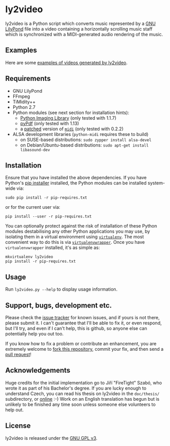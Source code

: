 # ly2video

ly2video is a Python script which converts music represented by a [GNU
LilyPond](http://lilypond.org) file into a video containing a
horizontally scrolling music staff which is synchronized with a
MIDI-generated audio rendering of the music.

## Examples

Here are some [examples of videos generated by ly2video](http://www.youtube.com/playlist?list=PLfRwjd606WZlxRU_kaUPagX3-Uv-SYRMH).

## Requirements

* GNU LilyPond
* FFmpeg
* TiMidity++
* Python 2.7
* Python modules (see next section for installation hints):
    * [Python Imaging Library](http://www.pythonware.com/products/pil/) (only tested with 1.1.7)
    * [pyPdf](http://pypi.python.org/pypi/pyPdf) (only tested with 1.13)
    * a [patched](https://github.com/aspiers/python-midi) version of [`midi`](https://github.com/vishnubob/python-midi) (only tested with 0.2.2)
* ALSA development libraries (`python-midi` requires these to build)
    * on SUSE-based distributions: `sudo zypper install alsa-devel`
    * on Debian/Ubuntu-based distributions: `sudo apt-get install libasound-dev`

## Installation

Ensure that you have installed the above dependencies.  If you have
Python's [pip installer](http://www.pip-installer.org) installed, the
Python modules can be installed system-wide via:

    sudo pip install -r pip-requires.txt

or for the current user via:

    pip install --user -r pip-requires.txt

You can optionally protect against the risk of installation of these
Python modules destabilising any other Python applications you may
use, by isolating them in a virtual environment using
[`virtualenv`](http://www.virtualenv.org/en/latest/).  The most
convenient way to do this is via
[`virtualenvwrapper`](http://virtualenvwrapper.readthedocs.org/en/latest/).
Once you have `virtualenvwrapper` installed, it's as simple as:

    mkvirtualenv ly2video
    pip install -r pip-requires.txt

## Usage

Run `ly2video.py --help` to display usage information.

## Support, bugs, development etc.

Please check the [issue tracker](https://github.com/aspiers/ly2video/issues)
for known issues, and if yours is not there, please submit it.
I can't guarantee that I'll be able to fix it, or even respond,
but I'll try, and even if I can't help, this is github, so anyone else
can potentially help you out too.

If you know how to fix a problem or contribute an enhancement, you are
extremely welcome to [fork this repository](https://github.com/aspiers/ly2video/fork_select),
commit your fix, and then send a [pull request](https://help.github.com/articles/using-pull-requests)!

## Acknowledgements

Huge credits for the initial implementation go to Jiří "FireTight"
Szabó, who wrote it as part of his Bachelor's degree.  If you are
lucky enough to understand Czech, you can read his thesis on ly2video
in the `doc/thesis/` subdirectory, or
[online](http://is.muni.cz/th/359741/fi_b/text_prace.pdf) :-) Work on
an English translation has begun but is unlikely to be finished any
time soon unless someone else volunteers to help out.

## License

ly2video is released under the [GNU GPL v3](http://www.gnu.org/licenses/gpl.html).
